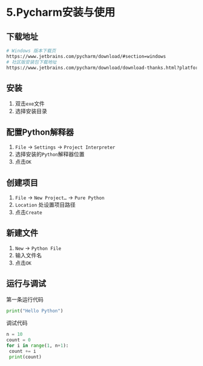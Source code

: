 # 5.Pycharm安装与使用

## 下载地址
```bash
# Windows 版本下载页
https://www.jetbrains.com/pycharm/download/#section=windows
# 社区版安装包下载地址
https://www.jetbrains.com/pycharm/download/download-thanks.html?platform=windows&code=PCC
```

## 安装
1. 双击`exe`文件
1. 选择安装目录

## 配置Python解释器
1. `File` -> `Settings` -> `Project Interpreter`
1. 选择安装的`Python`解释器位置
1. 点击`OK`

## 创建项目
1. `File` -> `New Project…` -> `Pure Python`
1. `Location` 处设置项目路径
1. 点击`Create`

## 新建文件
1. `New` -> `Python File`
1. 输入文件名
1. 点击`OK`

## 运行与调试


第一条运行代码

```python
print("Hello Python")
```


调试代码
```python
n = 10
count = 0
for i in range(1, n+1): 
 count += i 
 print(count)
```
